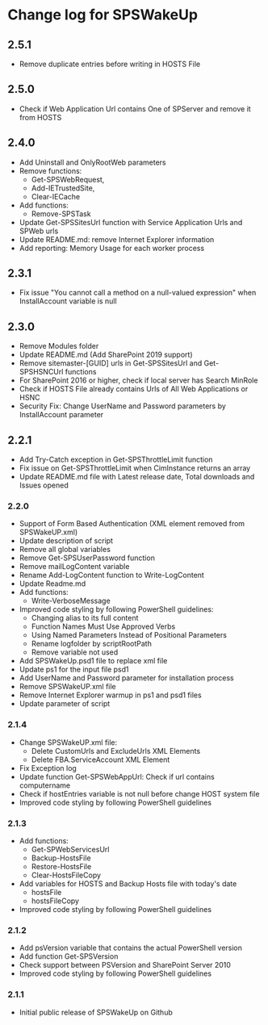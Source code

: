 # Change log for SPSWakeUp

## 2.5.1

* Remove duplicate entries before writing in HOSTS File

## 2.5.0

* Check if Web Application Url contains One of SPServer and remove it from HOSTS

## 2.4.0

* Add Uninstall and OnlyRootWeb parameters
* Remove functions:
  * Get-SPSWebRequest,
  * Add-IETrustedSite,
  * Clear-IECache
* Add functions:
  * Remove-SPSTask
* Update Get-SPSSitesUrl function with Service Application Urls and SPWeb urls
* Update README.md: remove Internet Explorer information
* Add reporting: Memory Usage for each worker process

## 2.3.1

* Fix issue "You cannot call a method on a null-valued expression" when InstallAccount variable is null

## 2.3.0

* Remove Modules folder
* Update README.md (Add SharePoint 2019 support)
* Remove sitemaster-[GUID] urls in Get-SPSSitesUrl and Get-SPSHSNCUrl functions
* For SharePoint 2016 or higher, check if local server has Search MinRole
* Check if HOSTS File already contains Urls of All Web Applications or HSNC
* Security Fix: Change UserName and Password parameters by InstallAccount parameter

## 2.2.1

* Add Try-Catch exception in Get-SPSThrottleLimit function
* Fix issue on Get-SPSThrottleLimit when CimInstance returns an array
* Update README.md file with Latest release date, Total downloads and Issues opened

### 2.2.0

* Support of Form Based Authentication (XML element removed from SPSWakeUP.xml)
* Update description of script
* Remove all global variables
* Remove Get-SPSUserPassword function
* Remove mailLogContent variable
* Rename Add-LogContent function to Write-LogContent
* Update Readme.md
* Add functions:
  * Write-VerboseMessage
* Improved code styling by following PowerShell guidelines:
  * Changing alias to its full content
  * Function Names Must Use Approved Verbs
  * Using Named Parameters Instead of Positional Parameters
  * Rename logfolder by scriptRootPath
  * Remove variable not used
* Add SPSWakeUp.psd1 file to replace xml file
* Update ps1 for the input file psd1
* Add UserName and Password parameter for installation process
* Remove SPSWakeUP.xml file
* Remove Internet Explorer warmup in ps1 and psd1 files
* Update parameter of script

### 2.1.4

* Change SPSWakeUP.xml file:
  * Delete CustomUrls and ExcludeUrls XML Elements
  * Delete FBA.ServiceAccount XML Element
* Fix Exception log
* Update function Get-SPSWebAppUrl: Check if url contains computername
* Check if hostEntries variable is not null before change HOST system file
* Improved code styling by following PowerShell guidelines

### 2.1.3

* Add functions:
  * Get-SPWebServicesUrl
  * Backup-HostsFile
  * Restore-HostsFile
  * Clear-HostsFileCopy
* Add variables for HOSTS and Backup Hosts file with today's date
  * hostsFile
  * hostsFileCopy
* Improved code styling by following PowerShell guidelines

### 2.1.2

* Add psVersion variable that contains the actual PowerShell version
* Add function Get-SPSVersion
* Check support between PSVersion and SharePoint Server 2010
* Improved code styling by following PowerShell guidelines

### 2.1.1

* Initial public release of SPSWakeUp on Github
